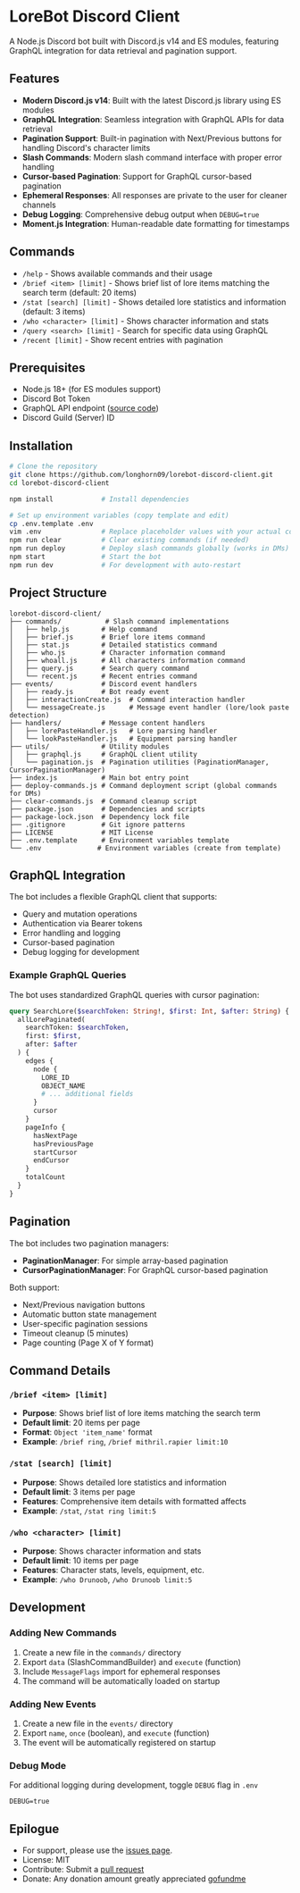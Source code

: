 # LoreBot Discord Client

A Node.js Discord bot built with Discord.js v14 and ES modules, featuring GraphQL integration for data retrieval and pagination support.

## Features

- **Modern Discord.js v14**: Built with the latest Discord.js library using ES modules
- **GraphQL Integration**: Seamless integration with GraphQL APIs for data retrieval
- **Pagination Support**: Built-in pagination with Next/Previous buttons for handling Discord's character limits
- **Slash Commands**: Modern slash command interface with proper error handling
- **Cursor-based Pagination**: Support for GraphQL cursor-based pagination
- **Ephemeral Responses**: All responses are private to the user for cleaner channels
- **Debug Logging**: Comprehensive debug output when `DEBUG=true`
- **Moment.js Integration**: Human-readable date formatting for timestamps

## Commands

- `/help` - Shows available commands and their usage
- `/brief <item> [limit]` - Shows brief list of lore items matching the search term (default: 20 items)
- `/stat [search] [limit]` - Shows detailed lore statistics and information (default: 3 items)
- `/who <character> [limit]` - Shows character information and stats
- `/query <search> [limit]` - Search for specific data using GraphQL
- `/recent [limit]` - Show recent entries with pagination

## Prerequisites

- Node.js 18+ (for ES modules support)
- Discord Bot Token
- GraphQL API endpoint ([source code](https://github.com/longhorn09/lorebot-graphql-api))
- Discord Guild (Server) ID

## Installation

```bash
# Clone the repository
git clone https://github.com/longhorn09/lorebot-discord-client.git
cd lorebot-discord-client

npm install            # Install dependencies

# Set up environment variables (copy template and edit)
cp .env.template .env
vim .env               # Replace placeholder values with your actual configuration
npm run clear          # Clear existing commands (if needed)
npm run deploy         # Deploy slash commands globally (works in DMs)
npm start              # Start the bot
npm run dev            # For development with auto-restart
```

## Project Structure

```
lorebot-discord-client/
├── commands/           # Slash command implementations
│   ├── help.js        # Help command
│   ├── brief.js       # Brief lore items command
│   ├── stat.js        # Detailed statistics command
│   ├── who.js         # Character information command
│   ├── whoall.js      # All characters information command
│   ├── query.js       # Search query command
│   └── recent.js      # Recent entries command
├── events/            # Discord event handlers
│   ├── ready.js       # Bot ready event
│   ├── interactionCreate.js  # Command interaction handler
│   └── messageCreate.js      # Message event handler (lore/look paste detection)
├── handlers/          # Message content handlers
│   ├── lorePasteHandler.js   # Lore parsing handler
│   └── lookPasteHandler.js   # Equipment parsing handler
├── utils/             # Utility modules
│   ├── graphql.js     # GraphQL client utility
│   └── pagination.js  # Pagination utilities (PaginationManager, CursorPaginationManager)
├── index.js           # Main bot entry point
├── deploy-commands.js # Command deployment script (global commands for DMs)
├── clear-commands.js  # Command cleanup script
├── package.json       # Dependencies and scripts
├── package-lock.json  # Dependency lock file
├── .gitignore         # Git ignore patterns
├── LICENSE            # MIT License
├── .env.template      # Environment variables template
└── .env              # Environment variables (create from template)
```

## GraphQL Integration

The bot includes a flexible GraphQL client that supports:
- Query and mutation operations
- Authentication via Bearer tokens
- Error handling and logging
- Cursor-based pagination
- Debug logging for development

### Example GraphQL Queries

The bot uses standardized GraphQL queries with cursor pagination:

```graphql
query SearchLore($searchToken: String!, $first: Int, $after: String) {
  allLorePaginated(
    searchToken: $searchToken,
    first: $first,
    after: $after
  ) {
    edges {
      node {
        LORE_ID
        OBJECT_NAME
        # ... additional fields
      }
      cursor
    }
    pageInfo {
      hasNextPage
      hasPreviousPage
      startCursor
      endCursor
    }
    totalCount
  }
}
```

## Pagination

The bot includes two pagination managers:
- **PaginationManager**: For simple array-based pagination
- **CursorPaginationManager**: For GraphQL cursor-based pagination

Both support:
- Next/Previous navigation buttons
- Automatic button state management
- User-specific pagination sessions
- Timeout cleanup (5 minutes)
- Page counting (Page X of Y format)

## Command Details

### `/brief <item> [limit]`
- **Purpose**: Shows brief list of lore items matching the search term
- **Default limit**: 20 items per page
- **Format**: `Object 'item_name'` format
- **Example**: `/brief ring`, `/brief mithril.rapier limit:10`

### `/stat [search] [limit]`
- **Purpose**: Shows detailed lore statistics and information
- **Default limit**: 3 items per page
- **Features**: Comprehensive item details with formatted affects
- **Example**: `/stat`, `/stat ring limit:5`

### `/who <character> [limit]`
- **Purpose**: Shows character information and stats
- **Default limit**: 10 items per page
- **Features**: Character stats, levels, equipment, etc.
- **Example**: `/who Drunoob`, `/who Drunoob limit:5`

## Development

### Adding New Commands

1. Create a new file in the `commands/` directory
2. Export `data` (SlashCommandBuilder) and `execute` (function)
3. Include `MessageFlags` import for ephemeral responses
4. The command will be automatically loaded on startup

### Adding New Events

1. Create a new file in the `events/` directory
2. Export `name`, `once` (boolean), and `execute` (function)
3. The event will be automatically registered on startup

### Debug Mode

For additional logging during development, toggle `DEBUG` flag in `.env`

```env
DEBUG=true
```

## Epilogue
- For support, please use the [issues page](https://github.com/longhorn09/lorebot-discord-client/issues).
- License: MIT
- Contribute: Submit a [pull request](https://github.com/longhorn09/lorebot-discord-client/pulls)
- Donate: Any donation amount greatly appreciated [gofundme](https://gofund.me/e00951cc)